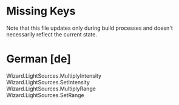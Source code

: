 # Missing Keys
Note that this file updates only during build processes and doesn't necessarily reflect the current state.

# German [de]
Wizard.LightSources.MultiplyIntensity  
Wizard.LightSources.SetIntensity  
Wizard.LightSources.MultiplyRange  
Wizard.LightSources.SetRange  

